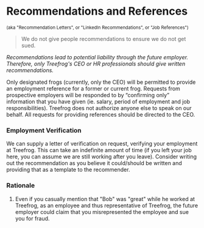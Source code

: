 # Recommendations and References
<small>(aka "Recommendation Letters", or "LinkedIn Recommendations", or "Job References")</small>

> We do not give people recommendations to ensure we do not get sued.

<i>Recommendations lead to potential liability through the future employer. Therefore, only Treefrog's CEO or HR professionals should give written recommendations.</i>

Only designated frogs (currently, only the CEO) will be permitted to provide an employment reference for a former or current frog.  Requests from prospective employers will be responded to by “confirming only” information that you have given (ie. salary, period of employment and job responsibilities).  Treefrog does not authorize anyone else to speak on our behalf.  All requests for providing references should be directed to the CEO.
 
### Employment Verification

We can supply a letter of verification on request, verifying your employment at Treefrog. This can take an indefinite amount of time (if you left your job here, you can assume we are still working after you leave). Consider writing out the recommendation as you believe it could/should be written and providing that as a template to the recommender.

### Rationale

1. Even if you casually mention that "Bob" was "great" while he worked at Treefrog, as an employee and thus representative of Treefrog, the future employer could claim that you misrepresented the employee and sue you for fraud.

 